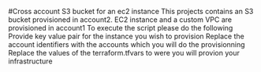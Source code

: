 #Cross account S3 bucket for an ec2 instance
This projects contains an S3 bucket provisioned in account2. 
EC2 instance and a custom VPC are provisioned in account1
To execute the script please do the following
Provide key value pair for the instance you wish to provision
Replace the account identifiers with the accounts which you will do the provisionning
Replace the values of the terraform.tfvars to were you will provion your infrastructure
